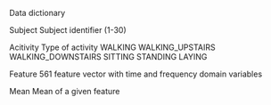 Data dictionary

Subject
  Subject identifier (1-30)

Acitivity
  Type of activity
    WALKING
    WALKING_UPSTAIRS
    WALKING_DOWNSTAIRS
    SITTING
    STANDING
    LAYING

Feature
  561 feature vector with time and frequency domain variables

Mean
  Mean of a given feature
